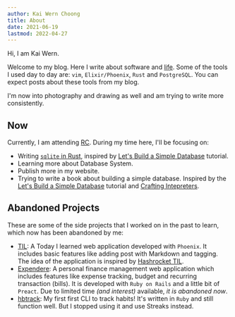 ```yaml
---
author: Kai Wern Choong
title: About
date: 2021-06-19
lastmod: 2022-04-27
---
```


Hi, I am Kai Wern.

Welcome to my blog. Here I write about
software and [life](/categories/life/). Some of the tools
I used day to day are: `vim`, `Elixir/Phoenix`, `Rust` and `PostgreSQL`.
You can expect posts about these tools from my blog.

I'm now into photography and drawing as well and am trying to write
more consistently.

## Now

Currently, I am attending [RC](https://www.recurse.com/). During my time here,
I'll be focusing on:

- Writing [`sqlite` in Rust](https://github.com/kw7oe/sqlite-rust), inspired by
[Let's Build a Simple Database](https://cstack.github.io/db_tutorial/) tutorial.
- Learning more about Database System.
- Publish more in my website.
- Trying to write a book about building a simple database. Inspired by the
[Let's Build a Simple Database](https://cstack.github.io/db_tutorial/) tutorial and
[Crafting Intepreters](https://craftinginterpreters.com/).

## Abandoned Projects

These are some of the side projects that I worked on in the past to learn, which now has been abandoned by me:

- [TIL][1]: A Today I learned web application developed
with `Phoenix`. It includes basic features like adding post with Markdown and tagging.
The idea of the application is inspired by [Hashrocket TIL](https://til.hashrocket.com).
- [Expendere](https://expendere.herokuapp.com): A personal finance management web
application which includes features like expense tracking, budget and recurring
transaction (bills). It is developed with `Ruby on Rails` and a little bit of
`Preact`. Due to limited time _(and interest)_ available, _it is abandoned now_.
- [hbtrack](https://github.com/kw7oe/hbtrack): My first first CLI to track
habits! It's written in `Ruby` and still function well. But I stopped using it
and use Streaks instead.

[1]: https://til.kaiwern.com
[2]: https://expendere.herokuapp.com
